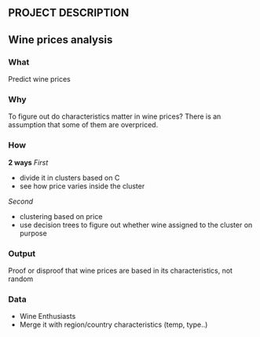 ## PROJECT DESCRIPTION 
## Wine prices analysis

### What
Predict wine prices 

### Why
To figure out do characteristics matter in wine prices?
There is an assumption that some of them are overpriced.

### How
**2 ways**
*First*
- divide it in clusters based on C
- see how price varies inside the cluster

*Second*
- clustering based on price
- use decision trees to figure out whether wine assigned to the cluster on purpose

### Output
Proof or disproof that wine prices are based in its characteristics, not random

### Data
- Wine Enthusiasts 
- Merge it with region/country characteristics (temp, type..)
